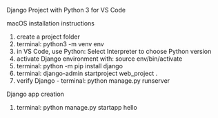 Django Project with Python 3 for VS Code

macOS installation instructions
1. create a project folder
2. terminal: python3 -m venv env
3. in VS Code, use Python: Select Interpreter to choose Python version
4. activate Django environment with: source env/bin/activate
5. terminal: python -m pip install django
6. terminal: django-admin startproject web_project .
7. verify Django - terminal: python manage.py runserver

Django app creation
1. terminal: python manage.py startapp hello
